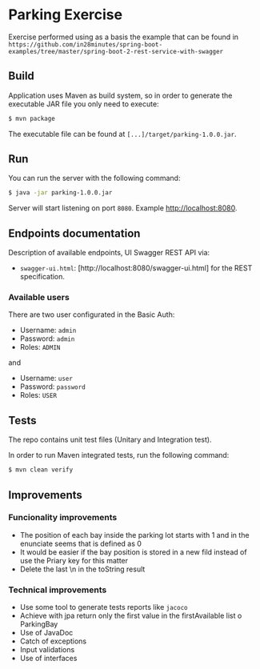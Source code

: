 # Parking Exercise

Exercise performed using as a basis the example that can be found in `https://github.com/in28minutes/spring-boot-examples/tree/master/spring-boot-2-rest-service-with-swagger`

## Build

Application uses Maven as build system, so in order to generate the executable JAR file you only need to execute:

```bash
$ mvn package
```

The executable file can be found at `[...]/target/parking-1.0.0.jar`.


## Run

You can run the server with the following command:

```bash
$ java -jar parking-1.0.0.jar
```

Server will start listening on port `8080`. Example [http://localhost:8080]().

## Endpoints documentation

Description of available endpoints, UI Swagger REST API via:

* `swagger-ui.html`: [http://localhost:8080/swagger-ui.html] for the REST specification.

### Available users

There are two user configurated in the Basic Auth:

* Username: `admin`
* Password: `admin`
* Roles: `ADMIN`

and 

* Username: `user`
* Password: `password`
* Roles: `USER`


## Tests

The repo contains unit test files (Unitary and Integration test). 

In order to run Maven integrated tests, run the following command:

```bash
$ mvn clean verify
```

## Improvements

### Funcionality improvements

* The position of each bay inside the parking lot starts with 1 and in the enunciate seems that is defined as 0
* It would be easier if the bay position is stored in a new fild instead of use the Priary key for this matter
* Delete the last \n in the toString result



### Technical improvements

* Use some tool to generate tests reports like `jacoco`
* Achieve with jpa return only the first value in the firstAvailable list o ParkingBay
* Use of JavaDoc
* Catch of exceptions
* Input validations
* Use of interfaces


